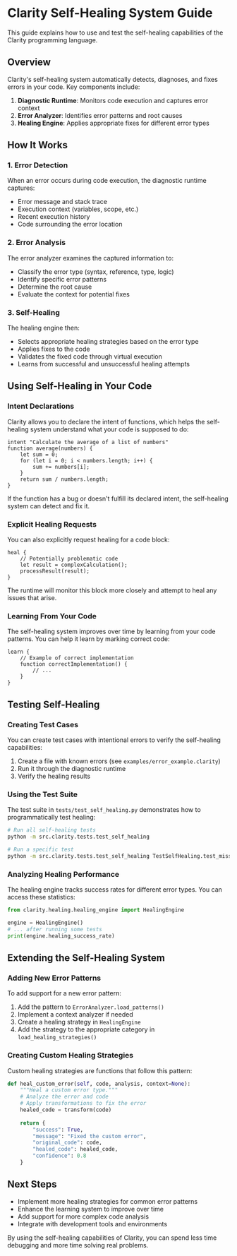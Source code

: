 # Clarity Self-Healing System Guide

This guide explains how to use and test the self-healing capabilities of the Clarity programming language.

## Overview

Clarity's self-healing system automatically detects, diagnoses, and fixes errors in your code. Key components include:

1. **Diagnostic Runtime**: Monitors code execution and captures error context
2. **Error Analyzer**: Identifies error patterns and root causes
3. **Healing Engine**: Applies appropriate fixes for different error types

## How It Works

### 1. Error Detection

When an error occurs during code execution, the diagnostic runtime captures:

- Error message and stack trace
- Execution context (variables, scope, etc.)
- Recent execution history
- Code surrounding the error location

### 2. Error Analysis

The error analyzer examines the captured information to:

- Classify the error type (syntax, reference, type, logic)
- Identify specific error patterns
- Determine the root cause
- Evaluate the context for potential fixes

### 3. Self-Healing

The healing engine then:

- Selects appropriate healing strategies based on the error type
- Applies fixes to the code
- Validates the fixed code through virtual execution
- Learns from successful and unsuccessful healing attempts

## Using Self-Healing in Your Code

### Intent Declarations

Clarity allows you to declare the intent of functions, which helps the self-healing system understand what your code is supposed to do:

```clarity
intent "Calculate the average of a list of numbers"
function average(numbers) {
    let sum = 0;
    for (let i = 0; i < numbers.length; i++) {
        sum += numbers[i];
    }
    return sum / numbers.length;
}
```

If the function has a bug or doesn't fulfill its declared intent, the self-healing system can detect and fix it.

### Explicit Healing Requests

You can also explicitly request healing for a code block:

```clarity
heal {
    // Potentially problematic code
    let result = complexCalculation();
    processResult(result);
}
```

The runtime will monitor this block more closely and attempt to heal any issues that arise.

### Learning From Your Code

The self-healing system improves over time by learning from your code patterns. You can help it learn by marking correct code:

```clarity
learn {
    // Example of correct implementation
    function correctImplementation() {
        // ...
    }
}
```

## Testing Self-Healing

### Creating Test Cases

You can create test cases with intentional errors to verify the self-healing capabilities:

1. Create a file with known errors (see `examples/error_example.clarity`)
2. Run it through the diagnostic runtime
3. Verify the healing results

### Using the Test Suite

The test suite in `tests/test_self_healing.py` demonstrates how to programmatically test healing:

```bash
# Run all self-healing tests
python -m src.clarity.tests.test_self_healing

# Run a specific test
python -m src.clarity.tests.test_self_healing TestSelfHealing.test_missing_semicolon_healing
```

### Analyzing Healing Performance

The healing engine tracks success rates for different error types. You can access these statistics:

```python
from clarity.healing.healing_engine import HealingEngine

engine = HealingEngine()
# ... after running some tests
print(engine.healing_success_rate)
```

## Extending the Self-Healing System

### Adding New Error Patterns

To add support for a new error pattern:

1. Add the pattern to `ErrorAnalyzer.load_patterns()`
2. Implement a context analyzer if needed
3. Create a healing strategy in `HealingEngine`
4. Add the strategy to the appropriate category in `load_healing_strategies()`

### Creating Custom Healing Strategies

Custom healing strategies are functions that follow this pattern:

```python
def heal_custom_error(self, code, analysis, context=None):
    """Heal a custom error type."""
    # Analyze the error and code
    # Apply transformations to fix the error
    healed_code = transform(code)
    
    return {
        "success": True,
        "message": "Fixed the custom error",
        "original_code": code,
        "healed_code": healed_code,
        "confidence": 0.8
    }
```

## Next Steps

- Implement more healing strategies for common error patterns
- Enhance the learning system to improve over time
- Add support for more complex code analysis
- Integrate with development tools and environments

By using the self-healing capabilities of Clarity, you can spend less time debugging and more time solving real problems.